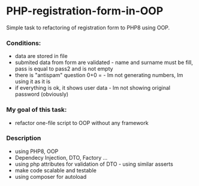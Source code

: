 # PHP-registration-form-in-OOP
Simple task to refactoring of registration form to PHP8 using OOP. 

### Conditions:
- data are stored in file
- submited data from form are validated - name and surname must be fill, pass is equal to pass2 and is not empty
- there is "antispam" question 0+0 = - Im not generating numbers, Im using it as it is
- if everything is ok, it shows user data - Im not showing original password (obviously)

### My goal of this task:
- refactor one-file script to OOP without any framework

### Description
- using PHP8, OOP
- Dependecy Injection, DTO, Factory ...
- using php attributes for validation of DTO - using similar asserts
- make code scalable and testable
- using composer for autoload
